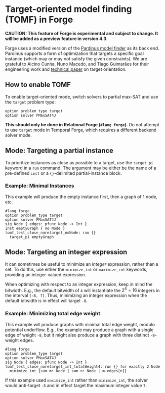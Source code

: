 # Target-oriented model finding (TOMF) in Forge 

**CAUTION: This feature of Forge is experimental and subject to change. It will be added as a preview feature in version 4.3.**

Forge uses a modified version of the [Pardinus model finder](https://github.com/haslab/Pardinus) as its back end. Pardinus supports a form of optimization that targets a specific goal instance (which may or may not satisfy the given constraints). We are grateful to Alcino Cunha, Nuno Macedo, and Tiago Guimarães for their engineering work and [technical paper](https://link.springer.com/content/pdf/10.1007/978-3-642-54804-8_2.pdf) on target orientation.

## How to enable TOMF

To enable target-oriented mode, switch solvers to partial max-SAT and use the `target` problem type:
```
option problem_type target
option solver PMaxSAT4J
```
**This should only be done in Relational Forge (`#lang forge`).** Do not attempt to use `target` mode in Temporal Forge, which requires a different backend solver mode.

<!-- The `target_mode` option provides the global default for how the solver treats the target. There are 5 options currently available:
* `close_noretarget`: Get as close to the target as possible. When enumerating instances, keep targeting the original target.
* `far_noretarget`: Get as far from the target as possible (up to the given bounds). When enumerating instances, keep targeting the original target.
* `close_retarget`: Get as close to the target as possible. When enumerating instances, reset the target to the last produced instance. **(Not yet reliable)**
* `far_retarget`: Get as far from the target as possible (up to the given bounds). When enumerating instances, reset the target to the last produced instance. **(Not yet reliable)**
* `hamming_cover`: View instances as vectors of boolean variables, where each variable corresponds to a potential tuple membership in a relation. Define the distance between two instances to be the Hamming distance between their boolean vectors. Enumerate instances that maximize the distance from previously produced instances. **(Not yet reliable)** -->

<!-- Absent an explicit target, the engine will target the first instance generated. Therefore, use the global option if you don't have a specific target in mind, but want to customize the enumeration strategy that the solver follows.  -->

<!-- If you do have a specific target in mind, give it as part of a `run` command, following the target. E.g.:

```
tomf_close_fixed: run {} for 3 Node 
  target_pi {no Node} close_noretarget 
``` -->

## Mode: Targeting a partial instance 

To prioritize instances as close as possible to a target, use the `target_pi` keyword in a `run` command. The argument may be either be the name of a pre-defined `inst` or a `{}`-delimited partial-instance block. 

### Example: Minimal Instances

This example will produce the empty instance first, then a graph of 1 node, etc. 

```
#lang forge
option problem_type target
option solver PMaxSAT4J
sig Node { edges: pfunc Node -> Int }
inst emptyGraph { no Node }
tomf_test_close_noretarget_noNode: run {}
  target_pi emptyGraph
```

## Mode: Targeting an integer expression 

It can sometimes be useful to minimize an _integer_ expression, rather than a set. To do this, use either the `minimize_int` or `maximize_int` keywords, providing an integer-valued expression. 

When optimizing with respect to an integer expression, keep in mind the bitwidth. E.g., the default bitwidth of `4` will instantiate the $2^4 = 16$ integers in the interval `[-8, 7]`. Thus, minimizing an integer expression when the default bitwidth is in effect will target `-8`. 

### Example: Minimizing total edge weight 

This example will produce graphs with minimal total edge weight, modulo potential underflow. E.g., the example may produce a graph with a single edge of weight `-8`, but it might also produce a graph with three distinct `-8`-weight edges. 

```
#lang forge
option problem_type target
option solver PMaxSAT4J
sig Node { edges: pfunc Node -> Int }
tomf_test_close_noretarget_int_totalWeight4: run {} for exactly 2 Node
  minimize_int {sum m: Node | sum n: Node | m.edges[n]} 
```

If this example used `maximize_int` rather than `minimize_int`, the solver would anti-target `-8` and in effect target the maximum integer value `7`.


